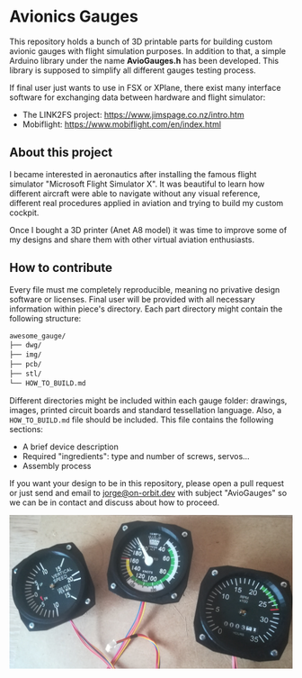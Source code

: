 Avionics Gauges
===============

This repository holds a bunch of 3D printable parts for building custom avionic
gauges with flight simulation purposes. In addition to that, a simple Arduino
library under the name **AvioGauges.h** has been developed. This library is
supposed to simplify all different gauges testing process.

If final user just wants to use in FSX or XPlane, there exist many interface
software for exchanging data between hardware and flight simulator:

* The LINK2FS project: https://www.jimspage.co.nz/intro.htm
* Mobiflight: https://www.mobiflight.com/en/index.html


About this project
------------------

I became interested in aeronautics after installing the famous flight simulator
"Microsoft Flight Simulator X". It was beautiful to learn how different aircraft
were able to navigate without any visual reference, different real procedures
applied in aviation and trying to build my custom cockpit.

Once I bought a 3D printer (Anet A8 model) it was time to improve some of my
designs and share them with other virtual aviation enthusiasts.


How to contribute
-----------------

Every file must me completely reproducible, meaning no privative design software
or licenses. Final user will be provided with all necessary information within
piece's directory. Each part directory might contain the following structure:

```bash
awesome_gauge/
├── dwg/
├── img/
├── pcb/
├── stl/
└── HOW_TO_BUILD.md
```

Different directories might be included within each gauge folder: drawings,
images, printed circuit boards and standard tessellation language. Also, a
`HOW_TO_BUILD.md` file should be included. This file contains the following
sections:

* A brief device description
* Required "ingredients": type and number of screws, servos...
* Assembly process

If you want your design to be in this repository, please open a pull request or
just send and email to jorge@on-orbit.dev with subject "AvioGauges" so we can be
in contact and discuss about how to proceed.

![gauges](_static/header.jpg)
